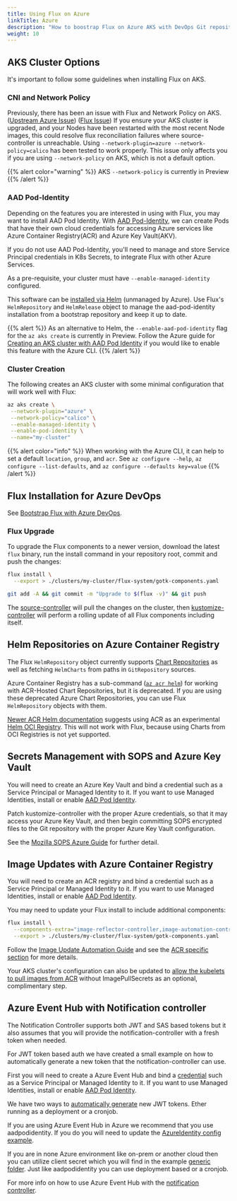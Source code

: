 ```yaml
---
title: Using Flux on Azure
linkTitle: Azure
description: "How to boostrap Flux on Azure AKS with DevOps Git repositories."
weight: 10
---
```


## AKS Cluster Options

It's important to follow some guidelines when installing Flux on AKS.

### CNI and Network Policy

Previously, there has been an issue with Flux and Network Policy on AKS.
([Upstream Azure Issue](https://github.com/Azure/AKS/issues/2031)) ([Flux Issue](https://github.com/fluxcd/flux2/issues/703))
If you ensure your AKS cluster is upgraded, and your Nodes have been restarted with the most recent Node images,
this could resolve flux reconciliation failures where source-controller is unreachable.
Using `--network-plugin=azure --network-policy=calico` has been tested to work properly.
This issue only affects you if you are using `--network-policy` on AKS, which is not a default option.

{{% alert color="warning" %}}
AKS `--network-policy` is currently in Preview
{{% /alert %}}

### AAD Pod-Identity

Depending on the features you are interested in using with Flux, you may want to install AAD Pod Identity.
With [AAD Pod-Identity](https://azure.github.io/aad-pod-identity/docs/), we can create Pods that have their own
cloud credentials for accessing Azure services like Azure Container Registry(ACR) and Azure Key Vault(AKV).

If you do not use AAD Pod-Identity, you'll need to manage and store Service Principal credentials
in K8s Secrets, to integrate Flux with other Azure Services.

As a pre-requisite, your cluster must have `--enable-managed-identity` configured.

This software can be [installed via Helm](https://azure.github.io/aad-pod-identity/docs/getting-started/installation/)
(unmanaged by Azure).
Use Flux's `HelmRepository` and `HelmRelease` object to manage the aad-pod-identity installation
from a bootstrap repository and keep it up to date.

{{% alert %}}
As an alternative to Helm, the `--enable-aad-pod-identity` flag for the `az aks create` is currently in Preview.
Follow the Azure guide for [Creating an AKS cluster with AAD Pod Identity](https://docs.microsoft.com/en-us/azure/aks/use-azure-ad-pod-identity)
if you would like to enable this feature with the Azure CLI.
{{% /alert %}}

### Cluster Creation

The following creates an AKS cluster with some minimal configuration that will work well with Flux:

```sh
az aks create \
 --network-plugin="azure" \
 --network-policy="calico" \
 --enable-managed-identity \
 --enable-pod-identity \
 --name="my-cluster"
```

{{% alert color="info" %}}
When working with the Azure CLI, it can help to set a default `location`, `group`, and `acr`.
See `az configure --help`, `az configure --list-defaults`, and `az configure --defaults key=value`
{{% /alert %}}

## Flux Installation for Azure DevOps

See [Bootstrap Flux with Azure DevOps](../guides/bootstrap/azuredo.md).

### Flux Upgrade

To upgrade the Flux components to a newer version, download the latest `flux` binary,
run the install command in your repository root, commit and push the changes:

```sh
flux install \
  --export > ./clusters/my-cluster/flux-system/gotk-components.yaml

git add -A && git commit -m "Upgrade to $(flux -v)" && git push
```

The [source-controller](../components/source/_index.md) will pull the changes on the cluster,
then [kustomize-controller](../components/source/_index.md)
will perform a rolling update of all Flux components including itself.

## Helm Repositories on Azure Container Registry

The Flux `HelmRepository` object currently supports
[Chart Repositories](https://helm.sh/docs/topics/chart_repository/)
as well as fetching `HelmCharts` from paths in `GitRepository` sources.

Azure Container Registry has a sub-command ([`az acr helm`](https://docs.microsoft.com/en-us/cli/azure/acr/helm))
for working with ACR-Hosted Chart Repositories, but it is deprecated.
If you are using these deprecated Azure Chart Repositories,
you can use Flux `HelmRepository` objects with them.

[Newer ACR Helm documentation](https://docs.microsoft.com/en-us/azure/container-registry/container-registry-helm-repos)
suggests using ACR as an experimental [Helm OCI Registry](https://helm.sh/docs/topics/registries/).
This will not work with Flux, because using Charts from OCI Registries is not yet supported.

## Secrets Management with SOPS and Azure Key Vault

You will need to create an Azure Key Vault and bind a credential such as a Service Principal or Managed Identity to it.
If you want to use Managed Identities, install or enable [AAD Pod Identity](#aad-pod-identity).

Patch kustomize-controller with the proper Azure credentials, so that it may access your Azure Key Vault, and then begin
committing SOPS encrypted files to the Git repository with the proper Azure Key Vault configuration.

See the [Mozilla SOPS Azure Guide](../guides/mozilla-sops.md#azure) for further detail.

## Image Updates with Azure Container Registry

You will need to create an ACR registry and bind a credential such as a Service Principal or Managed Identity to it.
If you want to use Managed Identities, install or enable [AAD Pod Identity](#aad-pod-identity).

You may need to update your Flux install to include additional components:

```sh
flux install \
  --components-extra="image-reflector-controller,image-automation-controller" \
  --export > ./clusters/my-cluster/flux-system/gotk-components.yaml
```

Follow the [Image Update Automation Guide](../guides/image-update.md) and see the
[ACR specific section](../guides/image-update.md#azure-container-registry) for more details.

Your AKS cluster's configuration can also be updated to
[allow the kubelets to pull images from ACR](https://docs.microsoft.com/en-us/azure/aks/cluster-container-registry-integration)
without ImagePullSecrets as an optional, complimentary step.

## Azure Event Hub with Notification controller

The Notification Controller supports both JWT and SAS based tokens but it also assumes that you will provide the notification-controller with a fresh token when needed.

For JWT token based auth we have created a small example on how to automatically generate a new token that the notification-controller can use.

First you will need to create a Azure Event Hub and bind a [credential](https://docs.microsoft.com/en-us/azure/event-hubs/authenticate-application) such as a Service Principal or Managed Identity to it.
If you want to use Managed Identities, install or enable [AAD Pod Identity](#aad-pod-identity).

We have two ways to [automatically generate](https://github.com/fluxcd/flux2/tree/main/manifests/integrations/eventhub-credentials-sync) new JWT tokens. Ether running as a deployment or a cronjob.

If you are using Azure Event Hub in Azure we recommend that you use aadpodidentity.
If you do you will need to update the [AzureIdentity config example](https://github.com/fluxcd/flux2/blob/main/manifests/integrations/eventhub-credentials-sync/azure/config-patches.yaml).

If you are in none Azure environment like on-prem or another cloud then you can utilize client secret which you will find in the example [generic folder](https://github.com/fluxcd/flux2/tree/main/manifests/integrations/eventhub-credentials-sync/generic).
Just like aadpodidentity you can use deployment based or a cronjob.

For more info on how to use Azure Event Hub with the [notification controller](../components/notification/provider.md#azure-event-hub).
